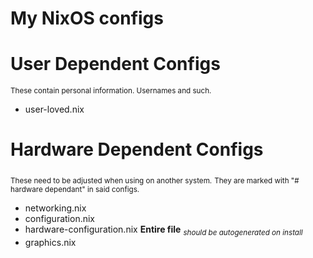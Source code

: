 My NixOS configs
===

# User Dependent Configs
<sub>These contain personal information. Usernames and such.</sub>
- user-loved.nix

# Hardware Dependent Configs
<sub>These need to be adjusted when using on another system.</sub>
<sub>They are marked with "# hardware dependant" in said configs.</sub>
- networking.nix
- configuration.nix
- hardware-configuration.nix **Entire file** *<sub>should be autogenerated on install</sub>*
- graphics.nix
